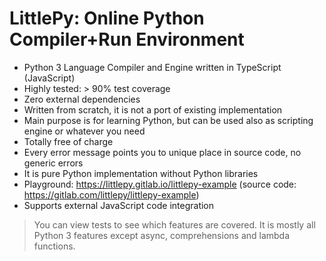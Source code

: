 # LittlePy: Online Python Compiler+Run Environment

* Python 3 Language Compiler and Engine written in TypeScript (JavaScript)
* Highly tested: \> 90% test coverage
* Zero external dependencies
* Written from scratch, it is not a port of existing implementation
* Main purpose is for learning Python, but can be used also as scripting engine or whatever you need
* Totally free of charge
* Every error message points you to unique place in source code, no generic errors
* It is pure Python implementation without Python libraries
* Playground: https://littlepy.gitlab.io/littlepy-example (source code: https://gitlab.com/littlepy/littlepy-example)
* Supports external JavaScript code integration

> You can view tests to see which features are covered. It is mostly all Python 3 features except async, comprehensions and lambda functions.
